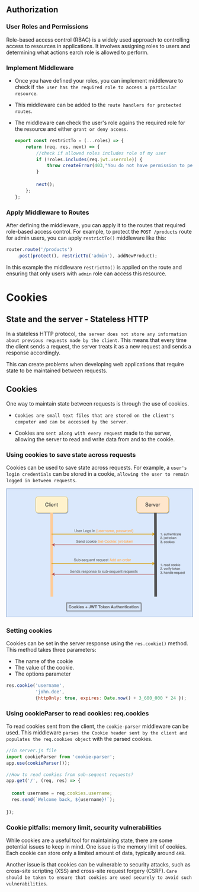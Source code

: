 ## Authorization

### User Roles and Permissions
Role-based access control (RBAC) is a widely used approach to controlling access to resources in applications. It involves assigning roles to users and determining what actions earch role is allowed to perform.

### Implement Middleware
- Once you have defined your roles, you can implement middleware to check if `the user has the required role to access a particular resource`.

- This middleware can be added to the `route handlers for protected routes`. 

- The middleware can check the user's role agains the required role for the resource and either `grant or deny access`.

    ```js
    export const restrictTo = (...roles) => {
        return (req, res, next) => {
            //check if allowed roles includes role of my user
            if (!roles.includes(req.jwt.userrole)) {
                throw createError(403,"You do not have permission to perform this action!");
            }

            next();
        };
    };
    ```


### Apply Middleware to Routes
After defining the middleware, you can apply it to the routes that required role-based access control. For example, to protect the `POST /products` route for admin users, you can apply `restrictTo()` middleware like this:

```js
router.route('/products')
    .post(protect(), restrictTo('admin'), addNewProduct);
```

In this example the middleware `restrictTo()` is applied on the route and ensuring that only users with `admin` role can access this resource.
<!-- 
 -->



# Cookies 

## State and the server - Stateless HTTP
In a stateless HTTP protocol, `the server does not store any information about previous requests made by the client`. This means that every time the client sends a request, the server treats it as a new request and sends a response accordingly. 

This can create problems when developing web applications that require state to be maintained between requests.

## Cookies
One way to maintain state between requests is through the use of cookies. 
- `Cookies are small text files that are stored on the client's computer and can be accessed by the server`. 

- Cookies are `sent along with every request` made to the server, allowing the server to read and write data from and to the cookie.

### Using cookies to save state across requests
Cookies can be used to save state across requests. For example, a `user's login credentials` can be stored in a cookie, `allowing the user to remain logged in between requests`.

![Cookie Diagram](./_images/cookies.png)

### Setting cookies
Cookies can be set in the server response using the `res.cookie()` method. This method takes three parameters: 
- The name of the cookie
- The value of the cookie.
- The options parameter

```javascript
res.cookie('username', 
           'john.doe', 
           {httpOnly: true, expires: Date.now() + 3_600_000 * 24 });
```

### Using cookieParser to read cookies: req.cookies
To read cookies sent from the client, the `cookie-parser` middleware can be used. This middleware `parses the Cookie header sent by the client and populates the req.cookies object` with the parsed cookies.

```javascript
//in server.js file
import cookieParser from 'cookie-parser';
app.use(cookieParser());
```


```javascript
//How to read cookies from sub-sequent requests?
app.get('/', (req, res) => {
  
  const username = req.cookies.username;
  res.send(`Welcome back, ${username}!`);

});
```


### Cookie pitfalls: memory limit, security vulnerabilities
While cookies are a useful tool for maintaining state, there are some potential issues to keep in mind. One issue is the memory limit of cookies. Each cookie can store only a limited amount of data, typically around `4KB`. 

Another issue is that cookies can be vulnerable to security attacks, such as cross-site scripting (XSS) and cross-site request forgery (CSRF). `Care should be taken to ensure that cookies are used securely to avoid such vulnerabilities`. 

